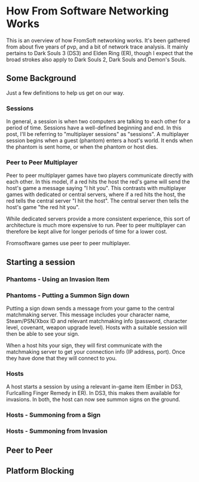 # How From Software Networking Works

This is an overview of how FromSoft networking works. It's been gathered from about five years of pvp, and a bit of network trace analysis. It mainly pertains to Dark Souls 3 (DS3) and Elden Ring (ER), though I expect that the broad strokes also apply to Dark Souls 2, Dark Souls and Demon's Souls.

## Some Background

Just a few definitions to help us get on our way.

### Sessions

In general, a session is when two computers are talking to each other for a period of time. Sessions have a well-defined beginning and end. In this post, I'll be referring to "multiplayer sessions" as "sessions". A multiplayer session begins when a guest (phantom) enters a host's world. It ends when the phantom is sent home, or when the phantom or host dies. 

### Peer to Peer Multiplayer

Peer to peer multiplayer games have two players communicate directly with each other. In this model, if a red hits the host the red's game will send the host's game a message saying "I hit you". This contrasts with multiplayer games with dedicated or central servers, where if a red hits the host, the red tells the central server "I hit the host". The central server then tells the host's game "the red hit you".

While dedicated servers provide a more consistent experience, this sort of architecture is much more expensive to run. Peer to peer multiplayer can therefore be kept alive for longer periods of time for a lower cost. 

Fromsoftware games use peer to peer multiplayer. 

## Starting a session

### Phantoms - Using an Invasion Item


### Phantoms - Putting a Summon Sign down

Putting a sign down sends a message from your game to the central matchmaking server. This message includes your character name, Steam/PSN/Xbox ID and relevant matchmaking info (password, character level, covenant, weapon upgrade level).  Hosts with a suitable session will then be able to see your sign. 

When a host hits your sign, they will first communicate with the matchmaking server to get your connection info (IP address, port). Once they have done that they will connect to you.



### Hosts

A host starts a session by using a relevant in-game item (Ember in DS3, Furlcalling Finger Remedy in ER). In DS3, this makes them available for invasions. In both, the host can now see summon signs on the ground.

### Hosts - Summoning from a Sign

### Hosts - Summoning from Invasion

## Peer to Peer

## Platform Blocking